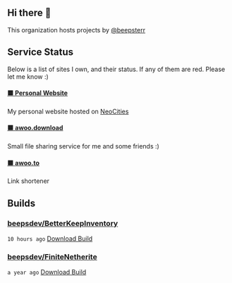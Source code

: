 ## Hi there 👋

This organization hosts projects by [@beepsterr](https://github.com/BeepSterr)
## Service Status
Below is a list of sites I own, and their status. 
If any of them are red. Please let me know :)


#### [🟩 Personal Website](https://beeps.dev)

My personal website hosted on [NeoCities](https://neocities.org/)
#### [🟩 awoo.download](https://awoo.download)

Small file sharing service for me and some friends :)
#### [🟩 awoo.to](https://awoo.to/shorten)

Link shortener

## Builds
### [beepsdev/BetterKeepInventory](https://github.com/beepsdev/BetterKeepInventory)

`10 hours ago` [Download Build](https://github.com/beepsdev/BetterKeepInventory/suites/14096190772/artifacts/788441103)
### [beepsdev/FiniteNetherite](https://github.com/beepsdev/FiniteNetherite)

`a year ago` [Download Build](https://github.com/beepsdev/FiniteNetherite/suites/6362450050/artifacts/229833502)


